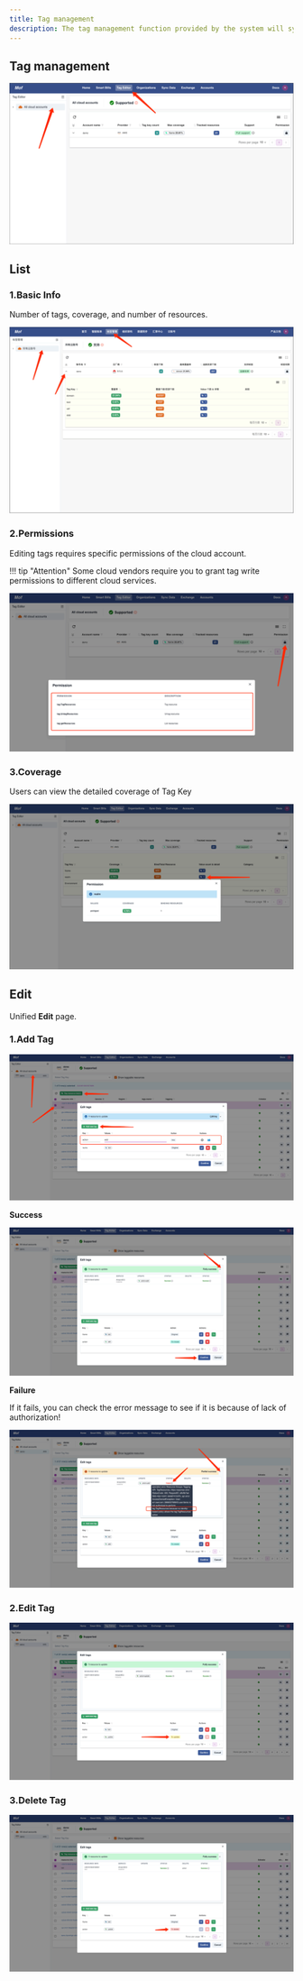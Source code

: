 ```yaml
---
title: Tag management
description: The tag management function provided by the system will synchronize the user's tag information to the cloud mall. Users need corresponding key permissions. Please refer to the **Cloud Vendor** page documentation page.
---
```


## Tag management
![Tag management](assets/tag/overview.png)

## List
### 1.Basic Info
Number of tags, coverage, and number of resources.

![Basic Info](assets/tag/basic.png)

### 2.Permissions
Editing tags requires specific permissions of the cloud account.

!!! tip "Attention"
    Some cloud vendors require you to grant tag write permissions to different cloud services.

![Permissions](assets/tag/permission.png)

### 3.Coverage
Users can view the detailed coverage of Tag Key

![Coverage](assets/tag/coverage.png)

## Edit
Unified **Edit** page.

### 1.Add Tag
![添加标签](assets/tag/add.png)

**Success**
    
![Add Tag Success](assets/tag/add-success.png)
    
**Failure**

If it fails, you can check the error message to see if it is because of lack of authorization!
    
![Add Tag Failure](assets/tag/add-error.png)

### 2.Edit Tag

![Edit Tag](assets/tag/edit.png)

### 3.Delete Tag
![Delete Tag](assets/tag/delete.png)